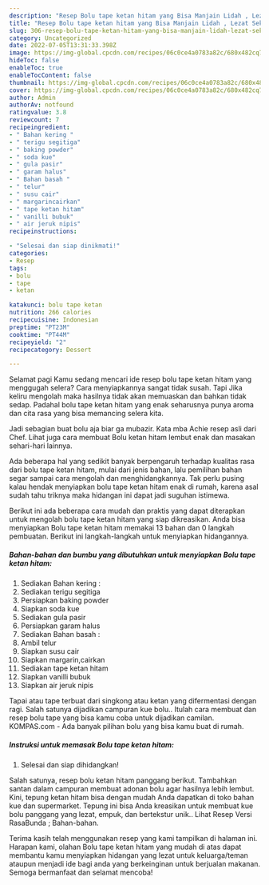 ```yaml
---
description: "Resep Bolu tape ketan hitam yang Bisa Manjain Lidah , Lezat Sekali"
title: "Resep Bolu tape ketan hitam yang Bisa Manjain Lidah , Lezat Sekali"
slug: 306-resep-bolu-tape-ketan-hitam-yang-bisa-manjain-lidah-lezat-sekali
category: Uncategorized
date: 2022-07-05T13:31:33.398Z
image: https://img-global.cpcdn.com/recipes/06c0ce4a0783a82c/680x482cq70/bolu-tape-ketan-hitam-foto-resep-utama.jpg
hideToc: false
enableToc: true
enableTocContent: false
thumbnail: https://img-global.cpcdn.com/recipes/06c0ce4a0783a82c/680x482cq70/bolu-tape-ketan-hitam-foto-resep-utama.jpg
cover: https://img-global.cpcdn.com/recipes/06c0ce4a0783a82c/680x482cq70/bolu-tape-ketan-hitam-foto-resep-utama.jpg
author: Admin
authorAv: notfound
ratingvalue: 3.8
reviewcount: 7
recipeingredient:
- " Bahan kering "
- " terigu segitiga"
- " baking powder"
- " soda kue"
- " gula pasir"
- " garam halus"
- " Bahan basah "
- " telur"
- " susu cair"
- " margarincairkan"
- " tape ketan hitam"
- " vanilli bubuk"
- " air jeruk nipis"
recipeinstructions:

- "Selesai dan siap dinikmati!"
categories:
- Resep
tags:
- bolu
- tape
- ketan

katakunci: bolu tape ketan 
nutrition: 266 calories
recipecuisine: Indonesian
preptime: "PT23M"
cooktime: "PT44M"
recipeyield: "2"
recipecategory: Dessert

---
```



Selamat pagi Kamu sedang mencari ide resep bolu tape ketan hitam yang menggugah selera? Cara menyiapkannya sangat tidak susah. Tapi Jika keliru mengolah maka hasilnya tidak akan memuaskan dan bahkan tidak sedap. Padahal bolu tape ketan hitam yang enak seharusnya punya aroma dan cita rasa yang bisa memancing selera kita.


Jadi sebagian buat bolu aja biar ga mubazir. Kata mba Achie resep asli dari Chef. Lihat juga cara membuat Bolu ketan hitam lembut enak dan masakan sehari-hari lainnya.

Ada beberapa hal yang sedikit banyak berpengaruh terhadap kualitas rasa dari bolu tape ketan hitam, mulai dari jenis bahan, lalu pemilihan bahan segar sampai cara mengolah dan menghidangkannya. Tak perlu pusing kalau hendak menyiapkan bolu tape ketan hitam enak di rumah, karena asal sudah tahu triknya maka hidangan ini dapat jadi suguhan istimewa.


Berikut ini ada beberapa cara mudah dan praktis yang dapat diterapkan untuk mengolah bolu tape ketan hitam yang siap dikreasikan. Anda bisa menyiapkan Bolu tape ketan hitam memakai 13 bahan dan 0 langkah pembuatan. Berikut ini langkah-langkah untuk menyiapkan hidangannya.

<!--inarticleads1-->

##### Bahan-bahan dan bumbu yang dibutuhkan untuk menyiapkan Bolu tape ketan hitam:

1. Sediakan  Bahan kering :
1. Sediakan  terigu segitiga
1. Persiapkan  baking powder
1. Siapkan  soda kue
1. Sediakan  gula pasir
1. Persiapkan  garam halus
1. Sediakan  Bahan basah :
1. Ambil  telur
1. Siapkan  susu cair
1. Siapkan  margarin,cairkan
1. Sediakan  tape ketan hitam
1. Siapkan  vanilli bubuk
1. Siapkan  air jeruk nipis


Tapai atau tape terbuat dari singkong atau ketan yang difermentasi dengan ragi. Salah satunya dijadikan campuran kue bolu.. Itulah cara membuat dan resep bolu tape yang bisa kamu coba untuk dijadikan camilan. KOMPAS.com - Ada banyak pilihan bolu yang bisa kamu buat di rumah. 

<!--inarticleads2-->

##### Instruksi untuk memasak Bolu tape ketan hitam:


1. Selesai dan siap dihidangkan!

Salah satunya, resep bolu ketan hitam panggang berikut. Tambahkan santan dalam campuran membuat adonan bolu agar hasilnya lebih lembut. Kini, tepung ketan hitam bisa dengan mudah Anda dapatkan di toko bahan kue dan supermarket. Tepung ini bisa Anda kreasikan untuk membuat kue bolu panggang yang lezat, empuk, dan bertekstur unik.. Lihat Resep Versi RasaBunda ; Bahan-bahan. 

Terima kasih telah menggunakan resep yang kami tampilkan di halaman ini. Harapan kami, olahan Bolu tape ketan hitam yang mudah di atas dapat membantu kamu menyiapkan hidangan yang lezat untuk keluarga/teman ataupun menjadi ide bagi anda yang berkeinginan untuk berjualan makanan. Semoga bermanfaat dan selamat mencoba!
